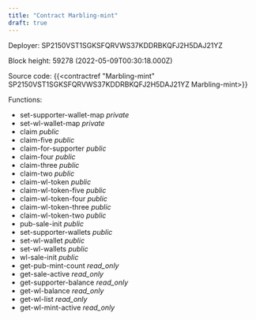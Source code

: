 ```yaml
---
title: "Contract Marbling-mint"
draft: true
---
```

Deployer: SP2150VST1SGKSFQRVWS37KDDRBKQFJ2H5DAJ21YZ


 



Block height: 59278 (2022-05-09T00:30:18.000Z)

Source code: {{<contractref "Marbling-mint" SP2150VST1SGKSFQRVWS37KDDRBKQFJ2H5DAJ21YZ Marbling-mint>}}

Functions:

* set-supporter-wallet-map _private_
* set-wl-wallet-map _private_
* claim _public_
* claim-five _public_
* claim-for-supporter _public_
* claim-four _public_
* claim-three _public_
* claim-two _public_
* claim-wl-token _public_
* claim-wl-token-five _public_
* claim-wl-token-four _public_
* claim-wl-token-three _public_
* claim-wl-token-two _public_
* pub-sale-init _public_
* set-supporter-wallets _public_
* set-wl-wallet _public_
* set-wl-wallets _public_
* wl-sale-init _public_
* get-pub-mint-count _read_only_
* get-sale-active _read_only_
* get-supporter-balance _read_only_
* get-wl-balance _read_only_
* get-wl-list _read_only_
* get-wl-mint-active _read_only_
